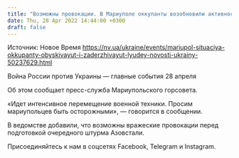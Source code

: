 ```yaml
---
title: "Возможны провокации. В Мариуполе оккупанты возобновили активность в районе парка Радуга, обыскивают и задерживают людей — горсовет"
date: Thu, 28 Apr 2022 14:44:00 +0300
draft: false
---
```

Источник: Новое Время https://nv.ua/ukraine/events/mariupol-situaciya-okkupanty-obyskivayut-i-zaderzhivayut-lyudey-novosti-ukrainy-50237629.html


Война России против Украины — главные события 28 апреля

Об этом сообщает пресс-служба Мариупольского горсовета.

«Идет интенсивное перемещение военной техники. Просим мариупольцев быть осторожными», — говорится в сообщении.

В ведомстве добавили, что возможны вражеские провокации перед подготовкой очередного штурма Азовстали.

Присоединяйтесь к нам в соцсетях Facebook, Telegram и Instagram.
